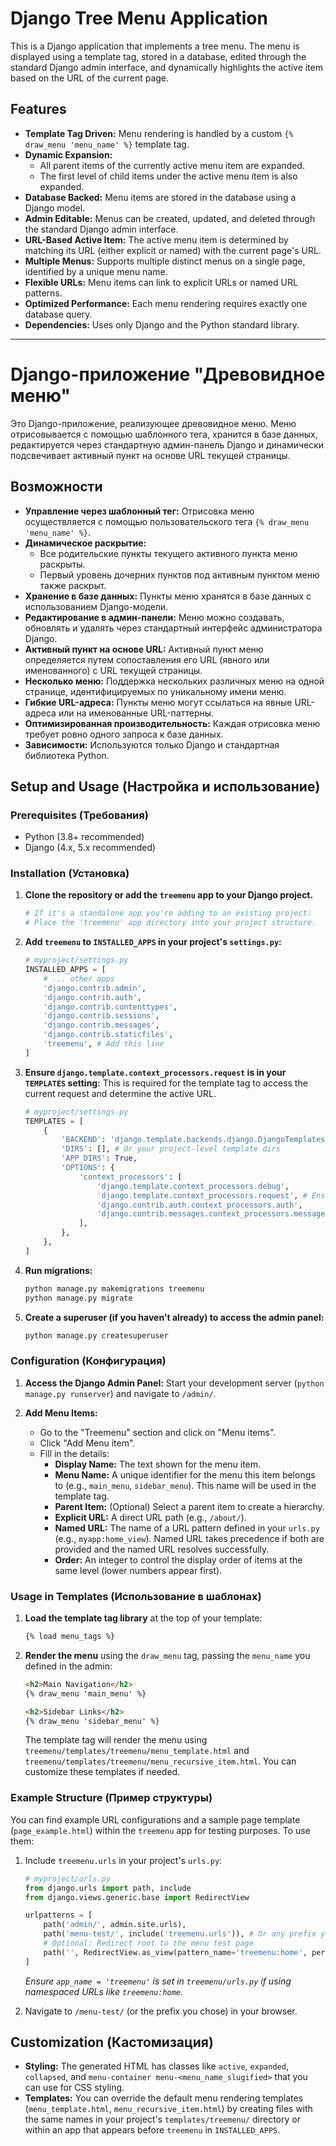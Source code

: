 # Django Tree Menu Application

This is a Django application that implements a tree menu. The menu is displayed using a template tag, stored in a database, edited through the standard Django admin interface, and dynamically highlights the active item based on the URL of the current page.

## Features

*   **Template Tag Driven:** Menu rendering is handled by a custom `{% draw_menu 'menu_name' %}` template tag.
*   **Dynamic Expansion:**
    *   All parent items of the currently active menu item are expanded.
    *   The first level of child items under the active menu item is also expanded.
*   **Database Backed:** Menu items are stored in the database using a Django model.
*   **Admin Editable:** Menus can be created, updated, and deleted through the standard Django admin interface.
*   **URL-Based Active Item:** The active menu item is determined by matching its URL (either explicit or named) with the current page's URL.
*   **Multiple Menus:** Supports multiple distinct menus on a single page, identified by a unique menu name.
*   **Flexible URLs:** Menu items can link to explicit URLs or named URL patterns.
*   **Optimized Performance:** Each menu rendering requires exactly one database query.
*   **Dependencies:** Uses only Django and the Python standard library.

---

# Django-приложение "Древовидное меню"

Это Django-приложение, реализующее древовидное меню. Меню отрисовывается с помощью шаблонного тега, хранится в базе данных, редактируется через стандартную админ-панель Django и динамически подсвечивает активный пункт на основе URL текущей страницы.

## Возможности

*   **Управление через шаблонный тег:** Отрисовка меню осуществляется с помощью пользовательского тега `{% draw_menu 'menu_name' %}`.
*   **Динамическое раскрытие:**
    *   Все родительские пункты текущего активного пункта меню раскрыты.
    *   Первый уровень дочерних пунктов под активным пунктом меню также раскрыт.
*   **Хранение в базе данных:** Пункты меню хранятся в базе данных с использованием Django-модели.
*   **Редактирование в админ-панели:** Меню можно создавать, обновлять и удалять через стандартный интерфейс администратора Django.
*   **Активный пункт на основе URL:** Активный пункт меню определяется путем сопоставления его URL (явного или именованного) с URL текущей страницы.
*   **Несколько меню:** Поддержка нескольких различных меню на одной странице, идентифицируемых по уникальному имени меню.
*   **Гибкие URL-адреса:** Пункты меню могут ссылаться на явные URL-адреса или на именованные URL-паттерны.
*   **Оптимизированная производительность:** Каждая отрисовка меню требует ровно одного запроса к базе данных.
*   **Зависимости:** Используются только Django и стандартная библиотека Python.

## Setup and Usage (Настройка и использование)

### Prerequisites (Требования)

*   Python (3.8+ recommended)
*   Django (4.x, 5.x recommended)

### Installation (Установка)

1.  **Clone the repository or add the `treemenu` app to your Django project.**
    ```bash
    # If it's a standalone app you're adding to an existing project:
    # Place the 'treemenu' app directory into your project structure.
    ```

2.  **Add `treemenu` to `INSTALLED_APPS` in your project's `settings.py`:**
    ```python
    # myproject/settings.py
    INSTALLED_APPS = [
        # ... other apps
        'django.contrib.admin',
        'django.contrib.auth',
        'django.contrib.contenttypes',
        'django.contrib.sessions',
        'django.contrib.messages',
        'django.contrib.staticfiles',
        'treemenu', # Add this line
    ]
    ```

3.  **Ensure `django.template.context_processors.request` is in your `TEMPLATES` setting:**
    This is required for the template tag to access the current request and determine the active URL.
    ```python
    # myproject/settings.py
    TEMPLATES = [
        {
            'BACKEND': 'django.template.backends.django.DjangoTemplates',
            'DIRS': [], # Or your project-level template dirs
            'APP_DIRS': True,
            'OPTIONS': {
                'context_processors': [
                    'django.template.context_processors.debug',
                    'django.template.context_processors.request', # Ensure this is present
                    'django.contrib.auth.context_processors.auth',
                    'django.contrib.messages.context_processors.messages',
                ],
            },
        },
    ]
    ```

4.  **Run migrations:**
    ```bash
    python manage.py makemigrations treemenu
    python manage.py migrate
    ```

5.  **Create a superuser (if you haven't already) to access the admin panel:**
    ```bash
    python manage.py createsuperuser
    ```

### Configuration (Конфигурация)

1.  **Access the Django Admin Panel:**
    Start your development server (`python manage.py runserver`) and navigate to `/admin/`.

2.  **Add Menu Items:**
    *   Go to the "Treemenu" section and click on "Menu items".
    *   Click "Add Menu item".
    *   Fill in the details:
        *   **Display Name:** The text shown for the menu item.
        *   **Menu Name:** A unique identifier for the menu this item belongs to (e.g., `main_menu`, `sidebar_menu`). This name will be used in the template tag.
        *   **Parent Item:** (Optional) Select a parent item to create a hierarchy.
        *   **Explicit URL:** A direct URL path (e.g., `/about/`).
        *   **Named URL:** The name of a URL pattern defined in your `urls.py` (e.g., `myapp:home_view`). Named URL takes precedence if both are provided and the named URL resolves successfully.
        *   **Order:** An integer to control the display order of items at the same level (lower numbers appear first).

### Usage in Templates (Использование в шаблонах)

1.  **Load the template tag library** at the top of your template:
    ```html
    {% load menu_tags %}
    ```

2.  **Render the menu** using the `draw_menu` tag, passing the `menu_name` you defined in the admin:
    ```html
    <h2>Main Navigation</h2>
    {% draw_menu 'main_menu' %}

    <h2>Sidebar Links</h2>
    {% draw_menu 'sidebar_menu' %}
    ```

    The template tag will render the menu using `treemenu/templates/treemenu/menu_template.html` and `treemenu/templates/treemenu/menu_recursive_item.html`. You can customize these templates if needed.

### Example Structure (Пример структуры)

You can find example URL configurations and a sample page template (`page_example.html`) within the `treemenu` app for testing purposes. To use them:

1.  Include `treemenu.urls` in your project's `urls.py`:
    ```python
    # myproject/urls.py
    from django.urls import path, include
    from django.views.generic.base import RedirectView

    urlpatterns = [
        path('admin/', admin.site.urls),
        path('menu-test/', include('treemenu.urls')), # Or any prefix you prefer
        # Optional: Redirect root to the menu test page
        path('', RedirectView.as_view(pattern_name='treemenu:home', permanent=False)),
    ]
    ```
    *Ensure `app_name = 'treemenu'` is set in `treemenu/urls.py` if using namespaced URLs like `treemenu:home`.*

2.  Navigate to `/menu-test/` (or the prefix you chose) in your browser.

## Customization (Кастомизация)

*   **Styling:** The generated HTML has classes like `active`, `expanded`, `collapsed`, and `menu-container menu-<menu_name_slugified>` that you can use for CSS styling.
*   **Templates:** You can override the default menu rendering templates (`menu_template.html`, `menu_recursive_item.html`) by creating files with the same names in your project's `templates/treemenu/` directory or within an app that appears before `treemenu` in `INSTALLED_APPS`.
